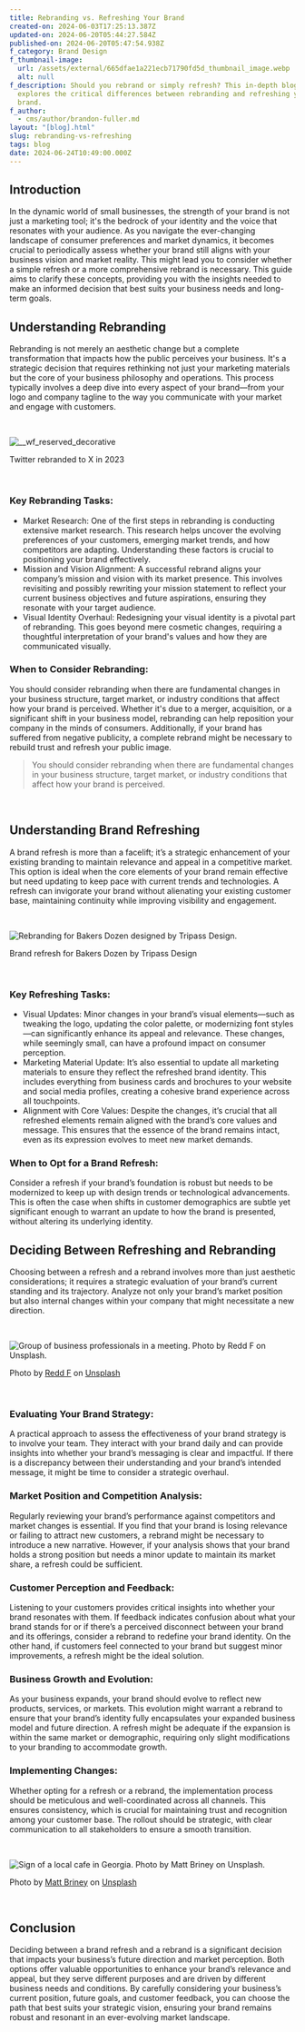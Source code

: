 ```yaml
---
title: Rebranding vs. Refreshing Your Brand
created-on: 2024-06-03T17:25:13.387Z
updated-on: 2024-06-20T05:44:27.584Z
published-on: 2024-06-20T05:47:54.938Z
f_category: Brand Design
f_thumbnail-image:
  url: /assets/external/665dfae1a221ecb71790fd5d_thumbnail_image.webp
  alt: null
f_description: Should you rebrand or simply refresh? This in-depth blog post
  explores the critical differences between rebranding and refreshing your
  brand.
f_author:
  - cms/author/brandon-fuller.md
layout: "[blog].html"
slug: rebranding-vs-refreshing
tags: blog
date: 2024-06-24T10:49:00.000Z
---
```


Introduction
------------

In the dynamic world of small businesses, the strength of your brand is not just a marketing tool; it's the bedrock of your identity and the voice that resonates with your audience. As you navigate the ever-changing landscape of consumer preferences and market dynamics, it becomes crucial to periodically assess whether your brand still aligns with your business vision and market reality. This might lead you to consider whether a simple refresh or a more comprehensive rebrand is necessary. This guide aims to clarify these concepts, providing you with the insights needed to make an informed decision that best suits your business needs and long-term goals.

Understanding Rebranding
------------------------

Rebranding is not merely an aesthetic change but a complete transformation that impacts how the public perceives your business. It's a strategic decision that requires rethinking not just your marketing materials but the core of your business philosophy and operations. This process typically involves a deep dive into every aspect of your brand—from your logo and company tagline to the way you communicate with your market and engage with customers.

‍

![__wf_reserved_decorative](/assets/external/665dfb6526741ce6ca584c1c_twitter20to20x20rebrand.webp)

Twitter rebranded to X in 2023

‍

### Key Rebranding Tasks:

*   Market Research: One of the first steps in rebranding is conducting extensive market research. This research helps uncover the evolving preferences of your customers, emerging market trends, and how competitors are adapting. Understanding these factors is crucial to positioning your brand effectively.
*   Mission and Vision Alignment: A successful rebrand aligns your company’s mission and vision with its market presence. This involves revisiting and possibly rewriting your mission statement to reflect your current business objectives and future aspirations, ensuring they resonate with your target audience.
*   Visual Identity Overhaul: Redesigning your visual identity is a pivotal part of rebranding. This goes beyond mere cosmetic changes, requiring a thoughtful interpretation of your brand's values and how they are communicated visually.

### When to Consider Rebranding:

You should consider rebranding when there are fundamental changes in your business structure, target market, or industry conditions that affect how your brand is perceived. Whether it's due to a merger, acquisition, or a significant shift in your business model, rebranding can help reposition your company in the minds of consumers. Additionally, if your brand has suffered from negative publicity, a complete rebrand might be necessary to rebuild trust and refresh your public image.

> You should consider rebranding when there are fundamental changes in your business structure, target market, or industry conditions that affect how your brand is perceived.

‍

Understanding Brand Refreshing
------------------------------

A brand refresh is more than a facelift; it’s a strategic enhancement of your existing branding to maintain relevance and appeal in a competitive market. This option is ideal when the core elements of your brand remain effective but need updating to keep pace with current trends and technologies. A refresh can invigorate your brand without alienating your existing customer base, maintaining continuity while improving visibility and engagement.

‍

![Rebranding for Bakers Dozen designed by Tripass Design.](/assets/external/665dfbbf66075671d022704e_bakers20dozen20refresh.webp)

Brand refresh for Bakers Dozen by Tripass Design

‍

### Key Refreshing Tasks:

*   Visual Updates: Minor changes in your brand’s visual elements—such as tweaking the logo, updating the color palette, or modernizing font styles—can significantly enhance its appeal and relevance. These changes, while seemingly small, can have a profound impact on consumer perception.
*   Marketing Material Update: It’s also essential to update all marketing materials to ensure they reflect the refreshed brand identity. This includes everything from business cards and brochures to your website and social media profiles, creating a cohesive brand experience across all touchpoints.
*   Alignment with Core Values: Despite the changes, it’s crucial that all refreshed elements remain aligned with the brand’s core values and message. This ensures that the essence of the brand remains intact, even as its expression evolves to meet new market demands.

### When to Opt for a Brand Refresh:

Consider a refresh if your brand’s foundation is robust but needs to be modernized to keep up with design trends or technological advancements. This is often the case when shifts in customer demographics are subtle yet significant enough to warrant an update to how the brand is presented, without altering its underlying identity.

Deciding Between Refreshing and Rebranding
------------------------------------------

Choosing between a refresh and a rebrand involves more than just aesthetic considerations; it requires a strategic evaluation of your brand’s current standing and its trajectory. Analyze not only your brand’s market position but also internal changes within your company that might necessitate a new direction.

‍

![Group of business professionals in a meeting. Photo by Redd F on Unsplash.](/assets/external/665dfbfedd8601b2d13a54e9_photo20by20redd20f20on20unsplash.webp)

Photo by [Redd F](https://unsplash.com/@raddfilms?utm_content=creditCopyText&utm_medium=referral&utm_source=unsplash) on [Unsplash](https://unsplash.com/photos/talking-people-sitting-beside-table-PTRzqc_h1r4?utm_content=creditCopyText&utm_medium=referral&utm_source=unsplash)

‍

### Evaluating Your Brand Strategy:

A practical approach to assess the effectiveness of your brand strategy is to involve your team. They interact with your brand daily and can provide insights into whether your brand’s messaging is clear and impactful. If there is a discrepancy between their understanding and your brand’s intended message, it might be time to consider a strategic overhaul.

### Market Position and Competition Analysis:

Regularly reviewing your brand’s performance against competitors and market changes is essential. If you find that your brand is losing relevance or failing to attract new customers, a rebrand might be necessary to introduce a new narrative. However, if your analysis shows that your brand holds a strong position but needs a minor update to maintain its market share, a refresh could be sufficient.

### Customer Perception and Feedback:

Listening to your customers provides critical insights into whether your brand resonates with them. If feedback indicates confusion about what your brand stands for or if there’s a perceived disconnect between your brand and its offerings, consider a rebrand to redefine your brand identity. On the other hand, if customers feel connected to your brand but suggest minor improvements, a refresh might be the ideal solution.

### Business Growth and Evolution:

As your business expands, your brand should evolve to reflect new products, services, or markets. This evolution might warrant a rebrand to ensure that your brand’s identity fully encapsulates your expanded business model and future direction. A refresh might be adequate if the expansion is within the same market or demographic, requiring only slight modifications to your branding to accommodate growth.

### Implementing Changes:

Whether opting for a refresh or a rebrand, the implementation process should be meticulous and well-coordinated across all channels. This ensures consistency, which is crucial for maintaining trust and recognition among your customer base. The rollout should be strategic, with clear communication to all stakeholders to ensure a smooth transition.

‍

![Sign of a local cafe in Georgia. Photo by Matt Briney on Unsplash.](/assets/external/665dfc3b538d18a0ce81ed28_photo20by20matt20briney20on20unsplash.webp)

Photo by [Matt Briney](https://unsplash.com/@mbriney?utm_content=creditCopyText&utm_medium=referral&utm_source=unsplash) on [Unsplash](https://unsplash.com/photos/collins-quarter-signage-during-daytime-yKHeHJVFKVk?utm_content=creditCopyText&utm_medium=referral&utm_source=unsplash)

‍

Conclusion
----------

Deciding between a brand refresh and a rebrand is a significant decision that impacts your business’s future direction and market perception. Both options offer valuable opportunities to enhance your brand’s relevance and appeal, but they serve different purposes and are driven by different business needs and conditions. By carefully considering your business’s current position, future goals, and customer feedback, you can choose the path that best suits your strategic vision, ensuring your brand remains robust and resonant in an ever-evolving market landscape.

